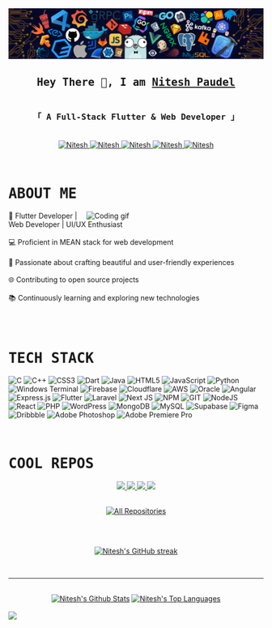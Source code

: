 <img src="/background.png">
<h2 align="center">
        <samp>Hey There 👋, I am
                <b><a target="_blank" href="https://niteshpaudel.com">Nitesh Paudel</a></b>
        </samp>
</h2>


<h3 align="center"> 
  <samp>
    <br>
    「 <b> A Full-Stack Flutter & Web Developer</b> 」
    <br>
    <br>
  </samp>
</h3>

<p align="center">
 <a href="https://www.linkedin.com/in/nitesh-paudel-b0a6a6238/" target="_blank">
  <img src="https://img.shields.io/badge/LinkedIn-0077B5?style=for-the-badge&logo=linkedin&logoColor=white" alt="Nitesh"/>
 </a>
 <a href="https://dribbble.com/niteshpaudel" target="_blank">
  <img src="https://img.shields.io/badge/Dribbble-EA4C89?style=for-the-badge&logo=dribbble&logoColor=white" alt="Nitesh"/>
 </a>
 <a href="https://twitter.com/nitesvh" target="_blank">
  <img src="https://img.shields.io/badge/Twitter-1DA1F2?style=for-the-badge&logo=twitter&logoColor=white" alt="Nitesh"/>
 </a>
 <a href="https://instagram.com/nitesvh" target="_blank">
  <img src="https://img.shields.io/badge/Instagram-fe4164?style=for-the-badge&logo=instagram&logoColor=white" alt="Nitesh"/>
 </a> 
 <a href="https://mailto:niteshpaudel.x@gmail.com" target="_blank">
  <img src="https://img.shields.io/badge/Gmail-EB562E?&style=for-the-badge&logo=Gmail&logoColor=white" alt="Nitesh"/>
  </a>
</p>
<br>


 # <samp>ABOUT ME</samp>
 
 <img align="right" width="350" src="https://user-images.githubusercontent.com/74038190/225813708-98b745f2-7d22-48cf-9150-083f1b00d6c9.gif" alt="Coding gif" />
<p>

📱 Flutter Developer | Web Developer | UI/UX Enthusiast <br><br>
💻 Proficient in MEAN stack for web development <br><br>
🎨 Passionate about crafting beautiful and user-friendly experiences <br><br>
🌐 Contributing to open source projects <br><br>
📚 Continuously learning and exploring new technologies <br><br>

</p>

<br/>

# <samp>TECH STACK</samp>

![C](https://img.shields.io/badge/c-%2300599C.svg?style=for-the-badge&logo=c&logoColor=white) ![C++](https://img.shields.io/badge/c++-%2300599C.svg?style=for-the-badge&logo=c%2B%2B&logoColor=white) ![CSS3](https://img.shields.io/badge/css3-%231572B6.svg?style=for-the-badge&logo=css3&logoColor=white) ![Dart](https://img.shields.io/badge/dart-%230175C2.svg?style=for-the-badge&logo=dart&logoColor=white) ![Java](https://img.shields.io/badge/java-%23ED8B00.svg?style=for-the-badge&logo=openjdk&logoColor=white) ![HTML5](https://img.shields.io/badge/html5-%23E34F26.svg?style=for-the-badge&logo=html5&logoColor=white) ![JavaScript](https://img.shields.io/badge/javascript-%23323330.svg?style=for-the-badge&logo=javascript&logoColor=%23F7DF1E) ![Python](https://img.shields.io/badge/python-3670A0?style=for-the-badge&logo=python&logoColor=ffdd54) ![Windows Terminal](https://img.shields.io/badge/Windows%20Terminal-%234D4D4D.svg?style=for-the-badge&logo=windows-terminal&logoColor=white) ![Firebase](https://img.shields.io/badge/firebase-%23039BE5.svg?style=for-the-badge&logo=firebase) ![Cloudflare](https://img.shields.io/badge/Cloudflare-F38020?style=for-the-badge&logo=Cloudflare&logoColor=white) ![AWS](https://img.shields.io/badge/AWS-%23FF9900.svg?style=for-the-badge&logo=amazon-aws&logoColor=white) ![Oracle](https://img.shields.io/badge/Oracle-F80000?style=for-the-badge&logo=oracle&logoColor=white) ![Angular](https://img.shields.io/badge/angular.js-%23DD0031.svg?style=for-the-badge&logo=angular&logoColor=white) ![Express.js](https://img.shields.io/badge/express.js-%23404d59.svg?style=for-the-badge&logo=express&logoColor=%2361DAFB) ![Flutter](https://img.shields.io/badge/Flutter-%2302569B.svg?style=for-the-badge&logo=Flutter&logoColor=white) ![Laravel](https://img.shields.io/badge/laravel-%23FF2D20.svg?style=for-the-badge&logo=laravel&logoColor=white) ![Next JS](https://img.shields.io/badge/Next.JS-black?style=for-the-badge&logo=next.js&logoColor=white) ![NPM](https://img.shields.io/badge/NPM-%23CB3837.svg?style=for-the-badge&logo=npm&logoColor=white) ![GIT](https://img.shields.io/badge/git-%2300599C.svg?style=for-the-badge&logo=git&logoColor=white) ![NodeJS](https://img.shields.io/badge/node.js-6DA55F?style=for-the-badge&logo=node.js&logoColor=white) ![React](https://img.shields.io/badge/react-%2320232a.svg?style=for-the-badge&logo=react&logoColor=%2361DAFB) ![PHP](https://img.shields.io/badge/php-%23777BB4.svg?style=for-the-badge&logo=php&logoColor=white) ![WordPress](https://img.shields.io/badge/WordPress-%23117AC9.svg?style=for-the-badge&logo=WordPress&logoColor=white) ![MongoDB](https://img.shields.io/badge/MongoDB-%234ea94b.svg?style=for-the-badge&logo=mongodb&logoColor=white) ![MySQL](https://img.shields.io/badge/mysql-%2300000f.svg?style=for-the-badge&logo=mysql&logoColor=white) ![Supabase](https://img.shields.io/badge/Supabase-3ECF8E?style=for-the-badge&logo=supabase&logoColor=white) ![Figma](https://img.shields.io/badge/figma-%23F24E1E.svg?style=for-the-badge&logo=figma&logoColor=white) ![Dribbble](https://img.shields.io/badge/Dribbble-EA4C89?style=for-the-badge&logo=dribbble&logoColor=white) ![Adobe Photoshop](https://img.shields.io/badge/adobe%20photoshop-%2331A8FF.svg?style=for-the-badge&logo=adobe%20photoshop&logoColor=white) ![Adobe Premiere Pro](https://img.shields.io/badge/Adobe%20Premiere%20Pro-9999FF.svg?style=for-the-badge&logo=Adobe%20Premiere%20Pro&logoColor=white)

<br/>

# <samp>COOL REPOS</samp>
<div align="center">
       <a href="https://github.com/niteshpaudel/Widows-11-UI-Clone">
               <img src="https://github-readme-stats.vercel.app/api/pin/?username=niteshpaudel&repo=Windows-11-UI-Clone&border_color=238636&bg_color=0D1117&title_color=C9D1D9&text_color=8B949E&icon_color=238636">
       </a>
        <a href="https://github.com/niteshpaudel/Burger-Store-App-in-Flutter">
                <img src="https://github-readme-stats.vercel.app/api/pin/?username=niteshpaudel&repo=Burger-Store-App-in-Flutter&border_color=238636&bg_color=0D1117&title_color=C9D1D9&text_color=8B949E&icon_color=238636">
        </a>
        <a href="https://github.com/niteshpaudel/Bollywood-Game-in-Python">
                <img src="https://github-readme-stats.vercel.app/api/pin/?username=niteshpaudel&repo=Bollywood-Game-in-Python&border_color=238636&bg_color=0D1117&title_color=C9D1D9&text_color=8B949E&icon_color=238636">
        </a>
        <a href="https://github.com/niteshpaudel/Conic-Gradient-Analog-Clock-in-HTML-CSS-JS">
                <img src="https://github-readme-stats.vercel.app/api/pin/?username=niteshpaudel&repo=Conic-Gradient-Analog-Clock-in-HTML-CSS-JS&border_color=238636&bg_color=0D1117&title_color=C9D1D9&text_color=8B949E&icon_color=238636">
        </a>
</div>

<br>

<p align="center">
  <a href="https://github.com/niteshpaudel?tab=repositories" target="_blank"><img alt="All Repositories" title="All Repositories" src="https://img.shields.io/badge/-All%20Repos-238636?style=for-the-badge&logo=koding&logoColor=white"/></a>
</p>

<br>
<br>

<p align="center">
  <a href="https://github.com/niteshpaudel">
    <img src="https://github-readme-streak-stats.herokuapp.com/?user=niteshpaudel&theme=soft-green&border=238636&background=0D1117" alt="Nitesh's GitHub streak"/>
  </a>
</p>

<br>
<hr>
<br>

<div align="center"> 
    <a href="https://github.com/niteshpaudel"><img alt="Nitesh's Github Stats" src="https://denvercoder1-github-readme-stats.vercel.app/api?username=niteshpaudel&show_icons=true&count_private=true&theme=soft-green&border_color=238636&bg_color=0D1117&title_color=c9d1d9&icon_color=238636" height="192px"/></a>
  <a href="https://github.com/niteshpaudel"><img alt="Nitesh's Top Languages" src="https://denvercoder1-github-readme-stats.vercel.app/api/top-langs/?username=niteshpaudel&langs_count=8&layout=compact&theme=soft-green&border_color=238636&bg_color=0D1117&title_color=c9d1d9&icon_color=238636" height="192px"/></a>
  <br/>
</div>
<br>

<img src="https://github-readme-activity-graph.vercel.app/graph?username=niteshpaudel&custom_title=Nitesh%20Paudel's%20GitHub%20Activity%20Graph&bg_color=0D1117&color=238636&line=238636&point=238636&area_color=238636&title_color=c9d1d9&area=true">
